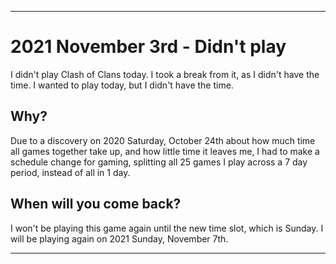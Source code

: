 
***

# 2021 November 3rd - Didn't play

I didn't play Clash of Clans today. I took a break from it, as I didn't have the time. I wanted to play today, but I didn't have the time.

## Why?

Due to a discovery on 2020 Saturday, October 24th about how much time all games together take up, and how little time it leaves me, I had to make a schedule change for gaming, splitting all 25 games I play across a 7 day period, instead of all in 1 day.

## When will you come back?

I won't be playing this game again until the new time slot, which is Sunday. I will be playing again on 2021 Sunday, November 7th.

***
